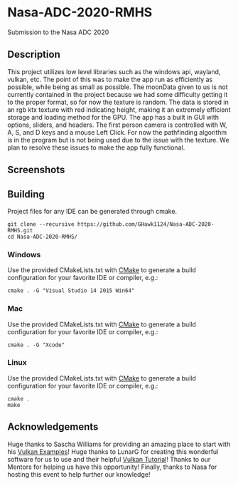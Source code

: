 # Nasa-ADC-2020-RMHS

Submission to the Nasa ADC 2020

## Description

This project utilizes low level libraries such as the windows api, wayland, vulkan, etc. The point of this was to make the app run as efficiently as possible, while being as small as possible. The moonData given to us is not currently contained in the project because we had some difficulty getting it to the proper format, so for now the texture is random. The data is stored in an rgb ktx texture with red indicating height, making it an extremely efficient storage and loading method for the GPU. The app has a built in GUI with options, sliders, and headers. The first person camera is controlled with W, A, S, and D keys and a mouse Left Click. For now the pathfinding algorithm is in the program but is not being used due to the issue with the texture. We plan to resolve these issues to make the app fully functional.

## Screenshots

## Building

Project files for any IDE can be generated through cmake.
```
git clone --recursive https://github.com/GHawk1124/Nasa-ADC-2020-RMHS.git
cd Nasa-ADC-2020-RMHS/
```

### Windows

Use the provided CMakeLists.txt with [CMake](https://cmake.org) to generate a build configuration for your favorite IDE or compiler, e.g.:
```
cmake . -G "Visual Studio 14 2015 Win64"
```

### Mac

Use the provided CMakeLists.txt with [CMake](https://cmake.org) to generate a build configuration for your favorite IDE or compiler, e.g.:
```
cmake . -G "Xcode"
```

### Linux

Use the provided CMakeLists.txt with [CMake](https://cmake.org) to generate a build configuration for your favorite IDE or compiler, e.g.:
```
cmake .
make
```

## Acknowledgements
Huge thanks to Sascha Williams for providing an amazing place to start with his [Vulkan Examples](https://github.com/SaschaWillems/Vulkan)!
Huge thanks to LunarG for creating this wonderful software for us to use and their helpful [Vulkan Tutorial](https://vulkan-tutorial.com/)!
Thanks to our Mentors for helping us have this opportunity!
Finally, thanks to Nasa for hosting this event to help further our knowledge!
